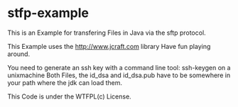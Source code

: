 stfp-example
============

This is an Example for transfering Files in Java via the sftp protocol.

This Example uses the http://www.jcraft.com library 
Have fun playing around.

You need to generate an ssh key with a command line tool: ssh-keygen on a unixmachine
Both Files, the id_dsa and id_dsa.pub have to be somewhere in your path where the jdk can load them. 

This Code is under the WTFPL(c) License. 
